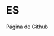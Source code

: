 <!DOCTYPE html>
<html>

<meta name="viewport" content="width=device-width, initial-scale=1">
<link rel="stylesheet" href="https://www.w3schools.com/w3css/4/w3.css">
<link rel="stylesheet" href="https://fonts.googleapis.com/css?family=Raleway">
<link rel="stylesheet" href="https://cdnjs.cloudflare.com/ajax/libs/font-awesome/4.7.0/css/font-awesome.min.css">

<body class="w3-light-grey w3-content" style="max-width:1600px">

<h1 class="w3-black w3-center w3-padding-24">ES</h1>
<p>Página de Github</p>
</body>
</html>
